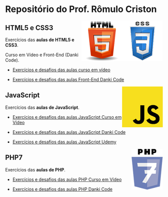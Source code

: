 # Repositório do Prof. Rômulo Criston

<img align="right" src="img/CSS3_300.png" width="130"><img align="right" src="img/html5.png" width="130">

## HTML5 e CSS3

Exercícios das **aulas de HTML5 e CSS3**.

Curso em Vídeo e Front-End (Danki Code).

* [Exercícios e desafios das aulas curso em vídeo](https://github.com/romulocriston/html5-css3/tree/master/cursoemvideo/html-css)

* [Exercícios e desafios das aulas Front-End Danki Code](https://github.com/romulocriston/html5-css3/tree/master/danki%20code/webmaster%20front-end)

<img align="right" src="img/javaScript.png" width="130">

## JavaScript

Exercícios das **aulas de JavaScript**.

* [Exercícios e desafios das aulas JavaScript Curso em Vídeo](https://)

* [Exercícios e desafios das aulas JavaScript Danki Code](https://)

* [Exercícios e desafios das aulas JavaScript Udemy](https://)

<img align="right" src="img/php7.png" width="100" height="130">

## PHP7

Exercícios das **aulas de PHP**.

* [Exercícios e desafios das aulas PHP Curso em Vídeo](https://github.com/romulocriston/html5-css3/tree/master/cursoemvideo/html-css)

* [Exercícios e desafios das aulas PHP Danki Code](https://github.com/romulocriston/html5-css3/tree/master/danki%20code/webmaster%20front-end)


